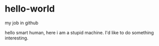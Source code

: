 # hello-world
my job in github

hello smart human, here i am a stupid machine.
I'd like to do something interesting.
